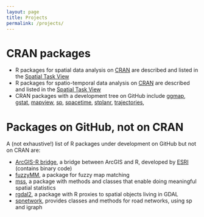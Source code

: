 ```yaml
---
layout: page
title: Projects
permalink: /projects/
---
```

 
# CRAN packages

* R packages for spatial data analysis on [CRAN](https://cran.r-project.org/) are described and listed in the [Spatial Task View](https://cran.r-project.org/web/views/Spatial.html)
* R packages for spatio-temporal data analysis on [CRAN](https://cran.r-project.org/) are described and listed in the [Spatial Task View](https://cran.r-project.org/web/views/SpatioTemporal.html)
* CRAN packages with a development tree on GitHub include
  [ggmap](https://github.com/dkahle/ggmap),
  [gstat](https://github.com/edzer/gstat),
  [mapview](https://github.com/environmentalinformatics-marburg/mapview),
  [sp](https://github.com/edzer/sp),
  [spacetime](https://github.com/edzer/spacetime),
  [stplanr](https://github.com/ropensci/stplanr),
  [trajectories](https://github.com/edzer/trajectories),

# Packages on GitHub, not on CRAN

A (not exhaustive!) list of R packages under development on GitHub but not on CRAN are:

* [ArcGIS-R bridge](https://github.com/R-ArcGIS/r-bridge), a bridge between ArcGIS and R, developed by [ESRI](http://www.esri.com/) (contains binary code)
* [fuzzyMM](https://github.com/ngort01/fuzzyMM), a package for fuzzy map matching
* [mss](https://github.com/edzer/mss), a package with methods and classes that enable doing meaningful spatial statistics
* [rgdal2](https://github.com/thk686/rgdal2), a package with R proxies to spatial objects living in GDAL
* [spnetwork](https://github.com/edzer/spnetwork), provides classes and methods for road networks, using sp and igraph
